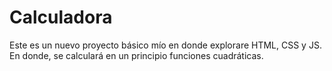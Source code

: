 # Calculadora
Este es un nuevo proyecto básico mío en donde explorare HTML, CSS y JS. En donde, se calculará en un principio funciones cuadráticas.
